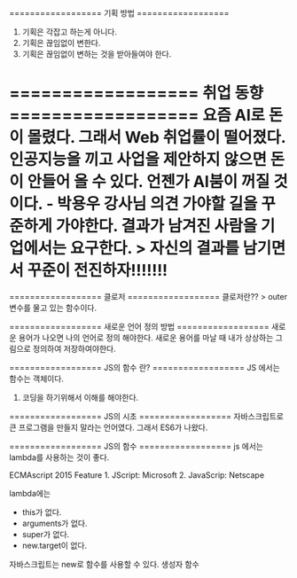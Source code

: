 ================== 기획 방법 ==================
1. 기획은 각잡고 하는게 아니다.
2. 기획은 끊임없이 변한다.
3. 기획은 끊임없이 변하는 것을 받아들여야 한다.

================== 취업 동향 ==================
요즘 AI로 돈이 몰렸다. 그래서 Web 취업률이 떨어졌다.
인공지능을 끼고 사업을 제안하지 않으면 돈이 안들어 올 수 있다.
언젠가 AI붐이 꺼질 것이다. - 박용우 강사님 의견
가야할 길을 꾸준하게 가야한다.
결과가 남겨진 사람을 기업에서는 요구한다. > 자신의 결과를 남기면서 꾸준이 전진하자!!!!!!!
========================================================================

================== 클로저 ==================
클로저란?? > outer 변수를 물고 있는 함수이다.

================== 새로운 언어 정의 방법 ==================
새로운 용어가 나오면 나의 언어로 정의 해야한다.
새로운 용어를 마날 때 내가 상상하는 그림으로 정의하여 저장하여야한다.

================== JS의 함수 란? ==================
JS 에서는 함수는 객체이다.


1. 코딩을 하기위해서 이해를 해야한다.

================== JS의 시초 ==================
자바스크립트로 큰 프로그램을 만들지 말라는 언어였다.
그래서 ES6가 나왔다.

================== JS의 함수 ==================
js 에서는 lambda를 사용하는 것이 좋다.

ECMAscript 2015 Feature
    1. JScript: Microsoft
    2. JavaScrip: Netscape

lambda에는
- this가 없다.
- arguments가 없다.
- super가 없다.
- new.target이 없다.

자바스크립트는 new로 함수를 사용할 수 있다.
생성자 함수